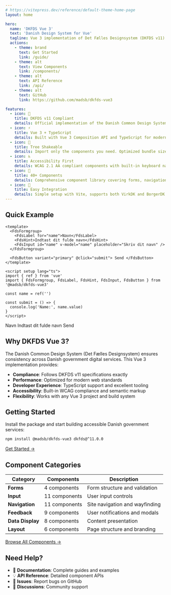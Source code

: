 ```yaml
---
# https://vitepress.dev/reference/default-theme-home-page
layout: home

hero:
  name: 'DKFDS Vue 3'
  text: 'Danish Design System for Vue'
  tagline: Vue 3 implementation of Det Fælles Designsystem (DKFDS v11)
  actions:
    - theme: brand
      text: Get Started
      link: /guide/
    - theme: alt
      text: View Components
      link: /components/
    - theme: alt
      text: API Reference
      link: /api/
    - theme: alt
      text: GitHub
      link: https://github.com/madsb/dkfds-vue3

features:
  - icon: 🎨
    title: DKFDS v11 Compliant
    details: Official implementation of the Danish Common Design System following all accessibility and design standards.
  - icon: ⚡️
    title: Vue 3 + TypeScript
    details: Built with Vue 3 Composition API and TypeScript for modern, type-safe development.
  - icon: 🌳
    title: Tree Shakeable
    details: Import only the components you need. Optimized bundle sizes with selective imports.
  - icon: ♿
    title: Accessibility First
    details: WCAG 2.1 AA compliant components with built-in keyboard navigation and screen reader support.
  - icon: 🎯
    title: 40+ Components
    details: Comprehensive component library covering forms, navigation, feedback, and data display.
  - icon: 🔧
    title: Easy Integration
    details: Simple setup with Vite, supports both VirkDK and BorgerDK themes out of the box.
---
```


## Quick Example

```vue
<template>
  <FdsFormgroup>
    <FdsLabel for="name">Navn</FdsLabel>
    <FdsHint>Indtast dit fulde navn</FdsHint>
    <FdsInput id="name" v-model="name" placeholder="Skriv dit navn" />
  </FdsFormgroup>

  <FdsButton variant="primary" @click="submit"> Send </FdsButton>
</template>

<script setup lang="ts">
import { ref } from 'vue'
import { FdsFormgroup, FdsLabel, FdsHint, FdsInput, FdsButton } from '@madsb/dkfds-vue3'

const name = ref('')

const submit = () => {
  console.log('Name:', name.value)
}
</script>
```

<div class="component-demo">
  <FdsFormgroup>
    <FdsLabel for="demo-name">Navn</FdsLabel>
    <FdsHint>Indtast dit fulde navn</FdsHint>
    <FdsInput 
      id="demo-name"
      placeholder="Skriv dit navn"
    />
  </FdsFormgroup>
  
  <FdsButton variant="primary">
    Send
  </FdsButton>
</div>

## Why DKFDS Vue 3?

The Danish Common Design System (Det Fælles Designsystem) ensures consistency across Danish government digital services. This Vue 3 implementation provides:

- **Compliance**: Follows DKFDS v11 specifications exactly
- **Performance**: Optimized for modern web standards
- **Developer Experience**: TypeScript support and excellent tooling
- **Accessibility**: Built-in WCAG compliance and semantic markup
- **Flexibility**: Works with any Vue 3 project and build system

## Getting Started

Install the package and start building accessible Danish government services:

```bash
npm install @madsb/dkfds-vue3 dkfds@^11.0.0
```

[Get Started →](/guide/)

## Component Categories

| Category         | Components    | Description                    |
| ---------------- | ------------- | ------------------------------ |
| **Forms**        | 4 components  | Form structure and validation  |
| **Input**        | 11 components | User input controls            |
| **Navigation**   | 11 components | Site navigation and wayfinding |
| **Feedback**     | 9 components  | User notifications and modals  |
| **Data Display** | 8 components  | Content presentation           |
| **Layout**       | 6 components  | Page structure and branding    |

[Browse All Components →](/components/)

## Need Help?

- 📖 **Documentation**: Complete guides and examples
- 💡 **API Reference**: Detailed component APIs
- 🐛 **Issues**: Report bugs on GitHub
- 💬 **Discussions**: Community support
